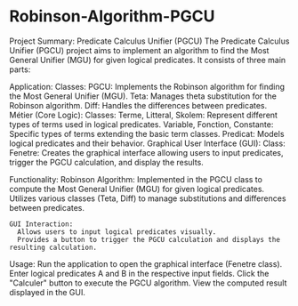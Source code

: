 # Robinson-Algorithm-PGCU
Project Summary: Predicate Calculus Unifier (PGCU)
  The Predicate Calculus Unifier (PGCU) project aims to implement an algorithm to find the Most General Unifier (MGU) for given     logical predicates. It consists of three main parts:

  Application:
    Classes:
      PGCU: Implements the Robinson algorithm for finding the Most General Unifier (MGU).
      Teta: Manages theta substitution for the Robinson algorithm.
      Diff: Handles the differences between predicates.
  Métier (Core Logic):
    Classes:
      Terme, Litteral, Skolem: Represent different types of terms used in logical predicates.
      Variable, Fonction, Constante: Specific types of terms extending the basic term classes.
      Predicat: Models logical predicates and their behavior.
  Graphical User Interface (GUI):
    Class:
      Fenetre: Creates the graphical interface allowing users to input predicates, trigger the PGCU calculation, and display the        results.

      
  Functionality:
    Robinson Algorithm:
      Implemented in the PGCU class to compute the Most General Unifier (MGU) for given logical predicates.
      Utilizes various classes (Teta, Diff) to manage substitutions and differences between predicates.
      
    GUI Interaction:
      Allows users to input logical predicates visually.
      Provides a button to trigger the PGCU calculation and displays the resulting calculation.

      
  Usage:
    Run the application to open the graphical interface (Fenetre class).
    Enter logical predicates A and B in the respective input fields.
    Click the "Calculer" button to execute the PGCU algorithm.
    View the computed result displayed in the GUI.
